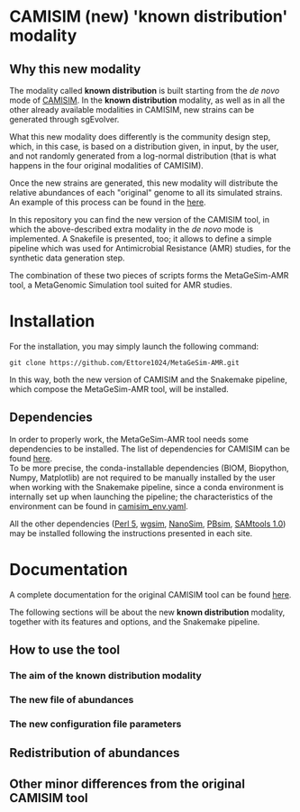 # CAMISIM (new) 'known distribution' modality

## Why this new modality
The modality called **known distribution** is built starting from the _de novo_ mode of [CAMISIM](https://github.com/CAMI-challenge/CAMISIM).
In the **known distribution** modality, as well as in all the other already available modalities in CAMISIM, new strains can be generated through sgEvolver.

What this new modality does differently is the community design step, which, in this case, is based on a distribution given, in input, by the user, and not randomly generated 
from a log-normal distribution (that is what happens in the four original modalities of CAMISIM).

Once the new strains are generated, this new modality will distribute the relative abundances of each "original" genome to all its simulated strains. An example of this process 
can be found in the [here](https://github.com/Ettore1024/Metagenomic_known_distribution/#Redistribution-of-abundances).

In this repository you can find the new version of the CAMISIM tool, in which the above-described extra modality in the _de novo_ mode is implemented. A Snakefile is presented, too;
it allows to define a simple pipeline which was used for Antimicrobial Resistance (AMR) studies, for the synthetic data generation step.

The combination of these two pieces of scripts forms the MetaGeSim-AMR tool, a MetaGenomic Simulation tool suited for AMR studies.

# Installation
For the installation, you may simply launch the following command:

    git clone https://github.com/Ettore1024/MetaGeSim-AMR.git

In this way, both the new version of CAMISIM and the Snakemake pipeline, which compose the MetaGeSim-AMR tool, will be installed.

## Dependencies
In order to properly work, the MetaGeSim-AMR tool needs some dependencies to be installed. The list of dependencies for CAMISIM can be found [here](https://github.com/CAMI-challenge/CAMISIM/wiki/User-manual#dependencies).  
To be more precise, the conda-installable dependencies (BIOM, Biopython, Numpy, Matplotlib) are not required to be manually installed by the user when working with the Snakemake pipeline, since a
conda environment is internally set up when launching the pipeline; the characteristics of the environment can be found in [camisim_env.yaml](https://github.com/Ettore1024/MetaGeSim-AMR/blob/main/camisim_env.yaml).

All the other dependencies ([Perl 5](https://www.perl.org/), [wgsim](https://github.com/lh3/wgsim), [NanoSim](https://github.com/abremges/NanoSim), 
[PBsim](https://github.com/pfaucon/PBSIM-PacBio-Simulator), [SAMtools 1.0](http://www.htslib.org/)) may be installed following the instructions presented in each site. 

# Documentation
A complete documentation for the original CAMISIM tool can be found [here](https://github.com/CAMI-challenge/CAMISIM/wiki/User-manual).

The following sections will be about the new **known distribution** modality, together with its features and options, and the Snakemake pipeline.

## How to use the tool

### The aim of the **known distribution** modality

### The new file of abundances

### The new configuration file parameters

## Redistribution of abundances

## Other minor differences from the original CAMISIM tool
 
